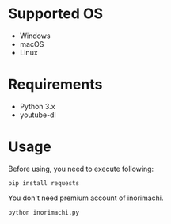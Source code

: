 # Supported OS
- Windows
- macOS
- Linux

# Requirements
- Python 3.x
- youtube-dl

# Usage
Before using, you need to execute following:
```
pip install requests
```
You don't need premium account of inorimachi.
```
python inorimachi.py
```
